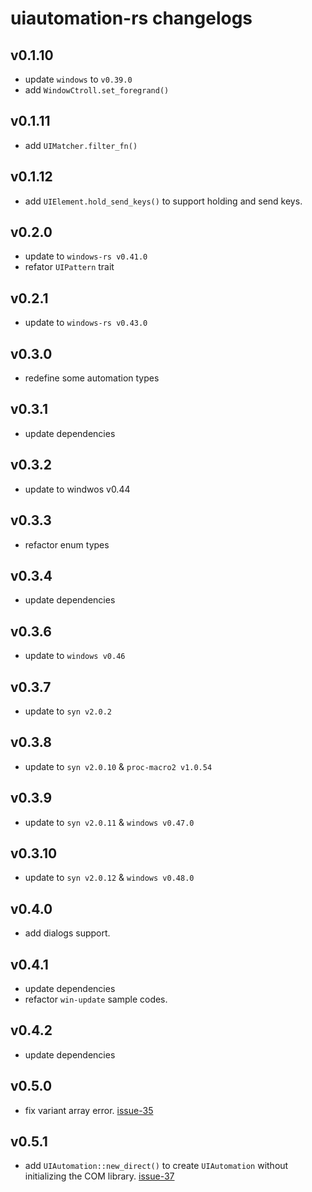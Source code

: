 # uiautomation-rs changelogs

## v0.1.10

+ update `windows` to `v0.39.0`
+ add `WindowCtroll.set_foregrand()`

## v0.1.11

+ add `UIMatcher.filter_fn()`

## v0.1.12

+ add `UIElement.hold_send_keys()` to support holding and send keys.

## v0.2.0

+ update to `windows-rs v0.41.0`
+ refator `UIPattern` trait

## v0.2.1

+ update to `windows-rs v0.43.0`

## v0.3.0

+ redefine some automation types

## v0.3.1

+ update dependencies

## v0.3.2

+ update to windwos v0.44

## v0.3.3

+ refactor enum types

## v0.3.4

+ update dependencies

## v0.3.6

+ update to `windows v0.46`

## v0.3.7

+ update to `syn v2.0.2`

## v0.3.8

+ update to `syn v2.0.10` & `proc-macro2 v1.0.54`

## v0.3.9

+ update to `syn v2.0.11` & `windows v0.47.0`

## v0.3.10

+ update to `syn v2.0.12` & `windows v0.48.0`

## v0.4.0

+ add dialogs support.

## v0.4.1

+ update dependencies
+ refactor `win-update` sample codes.

## v0.4.2

+ update dependencies

## v0.5.0

+ fix variant array error. [issue-35](https://github.com/leexgone/uiautomation-rs/issues/35)

## v0.5.1

+ add `UIAutomation::new_direct()` to create `UIAutomation` without initializing the COM library. [issue-37](https://github.com/leexgone/uiautomation-rs/issues/37)
